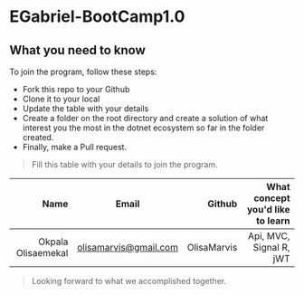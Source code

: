 # EGabriel-BootCamp1.0

## What you need to know
To join the program, follow these steps:
- Fork this repo to your Github
- Clone it to your local
- Update the table with your details
- Create a folder on the root directory and create a solution of what interest you the most in the dotnet ecosystem so far in the folder created.
- Finally, make a Pull request.

> Fill this table with your details to join the program.

| Name                 | Email                 | Github         | What concept you'd like to learn       |
|---------------------:|:---------------------:|---------------:|---------------------------------------:|
| Okpala Olisaemekal     |olisamarvis@gmail.com   | OlisaMarvis| Api, MVC, Signal R, jWT                        |



> Looking forward to what we accomplished together.